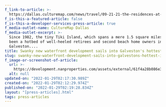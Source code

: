 ```yaml
---
f_link-to-article: >-
  https://dallas.culturemap.com/news/travel/09-21-21-the-residences-at-tiki-island-galveston-for-sale-nan-properties/
f_is-this-a-featured-article: false
f_is-this-a-developer-services-press-article: true
f_media-outlet-name: CultureMap Dallas
f_media-outlet-excerpt: >-
  Since 1982, the tiny Tiki Island, which spans a mere 1.5 square miles, has
  been a hotbed of well-heeled retirees and second beach home owners in
  Galveston....
title: Swanky new waterfront development sails into Galveston's hottest island
slug: swanky-new-waterfront-development-sails-into-galvestons-hottest-island
f_image-or-screenshot-of-article:
  url: >-
    https://development.nanproperties.com/assets/external/61f4a28b086e35e23e54a4dc_screen20shot202022-01-2120at2010.11.33%20AM.png
  alt: null
updated-on: "2022-01-29T02:17:30.989Z"
created-on: "2022-01-29T02:12:29.974Z"
published-on: "2022-01-29T02:19:28.834Z"
layout: "[press-articles].html"
tags: press-articles
---
```

